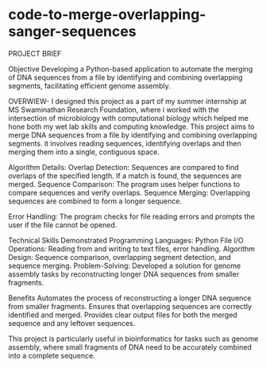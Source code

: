 # code-to-merge-overlapping-sanger-sequences
PROJECT BRIEF

Objective
Developing a Python-based application to automate the merging of DNA sequences from a file by identifying and combining overlapping segments, facilitating efficient genome assembly.

OVERWIEW- I designed this project as a part of my summer internship at MS Swaminathan Research Foundation, where i worked with the intersection of microbiology with computational biology which helped me hone both my wet lab skills and computing knowledge. This project aims to merge DNA sequences from a file by identifying and combining overlapping segments. it involves reading sequences, identifying overlaps and then merging them into a single, contiguous space. 

Algorithm Details:
Overlap Detection: Sequences are compared to find overlaps of the specified length. If a match is found, the sequences are merged.
Sequence Comparison: The program uses helper functions to compare sequences and verify overlaps.
Sequence Merging: Overlapping sequences are combined to form a longer sequence.

Error Handling:
The program checks for file reading errors and prompts the user if the file cannot be opened.

Technical Skills Demonstrated
Programming Languages: Python
File I/O Operations: Reading from and writing to text files, error handling.
Algorithm Design: Sequence comparison, overlapping segment detection, and sequence merging.
Problem-Solving: Developed a solution for genome assembly tasks by reconstructing longer DNA sequences from smaller fragments.

Benefits
Automates the process of reconstructing a longer DNA sequence from smaller fragments.
Ensures that overlapping sequences are correctly identified and merged.
Provides clear output files for both the merged sequence and any leftover sequences.

This project is particularly useful in bioinformatics for tasks such as genome assembly, where small fragments of DNA need to be accurately combined into a complete sequence.
